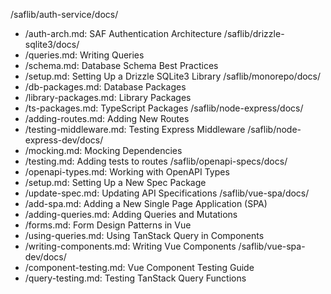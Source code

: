 /saflib/auth-service/docs/
- /auth-arch.md: SAF Authentication Architecture
/saflib/drizzle-sqlite3/docs/
- /queries.md: Writing Queries
- /schema.md: Database Schema Best Practices
- /setup.md: Setting Up a Drizzle SQLite3 Library
/saflib/monorepo/docs/
- /db-packages.md: Database Packages
- /library-packages.md: Library Packages
- /ts-packages.md: TypeScript Packages
/saflib/node-express/docs/
- /adding-routes.md: Adding New Routes
- /testing-middleware.md: Testing Express Middleware
/saflib/node-express-dev/docs/
- /mocking.md: Mocking Dependencies
- /testing.md: Adding tests to routes
/saflib/openapi-specs/docs/
- /openapi-types.md: Working with OpenAPI Types
- /setup.md: Setting Up a New Spec Package
- /update-spec.md: Updating API Specifications
/saflib/vue-spa/docs/
- /add-spa.md: Adding a New Single Page Application (SPA)
- /adding-queries.md: Adding Queries and Mutations
- /forms.md: Form Design Patterns in Vue
- /using-queries.md: Using TanStack Query in Components
- /writing-components.md: Writing Vue Components
/saflib/vue-spa-dev/docs/
- /component-testing.md: Vue Component Testing Guide
- /query-testing.md: Testing TanStack Query Functions